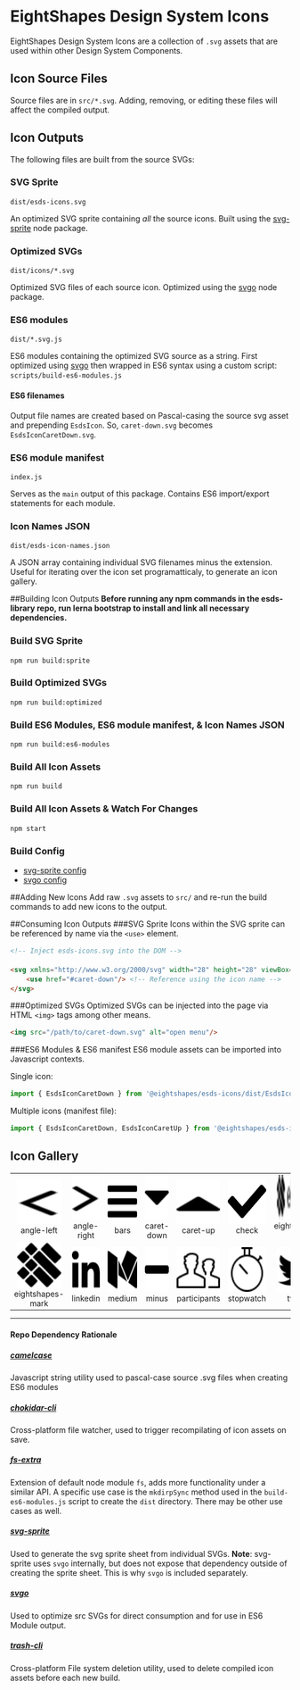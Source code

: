 # EightShapes Design System Icons
EightShapes Design System Icons are a collection of `.svg` assets that are used within other Design System Components.

## Icon Source Files
Source files are in `src/*.svg`. Adding, removing, or editing these files will affect the compiled output.

## Icon Outputs
The following files are built from the source SVGs:

### SVG Sprite
```
dist/esds-icons.svg
```
An optimized SVG sprite containing _all_ the source icons. Built using the [svg-sprite](https://github.com/jkphl/svg-sprite) node package.

### Optimized SVGs
```
dist/icons/*.svg
```
Optimized SVG files of each source icon. Optimized using the [svgo](https://github.com/svg/svgo) node package.

### ES6 modules
```
dist/*.svg.js
```
ES6 modules containing the optimized SVG source as a string. First optimized using [svgo](https://github.com/svg/svgo) then wrapped in ES6 syntax using a custom script: `scripts/build-es6-modules.js`

#### ES6 filenames
Output file names are created based on Pascal-casing the source svg asset and prepending `EsdsIcon`. So, `caret-down.svg` becomes `EsdsIconCaretDown.svg`.

### ES6 module manifest
```
index.js
```
Serves as the `main` output of this package. Contains ES6 import/export statements for each module.

### Icon Names JSON
```
dist/esds-icon-names.json
```
A JSON array containing individual SVG filenames minus the extension. Useful for iterating over the icon set programatticaly, to generate an icon gallery.

##Building Icon Outputs
**Before running any npm commands in the esds-library repo, run lerna bootstrap to install and link all necessary dependencies.**

### Build SVG Sprite
```
npm run build:sprite
```

### Build Optimized SVGs
```
npm run build:optimized
```

### Build ES6 Modules, ES6 module manifest, & Icon Names JSON
```
npm run build:es6-modules
```
### Build All Icon Assets
```
npm run build
```
### Build All Icon Assets & Watch For Changes
```
npm start
```

### Build Config
* [svg-sprite config](./svg-sprite.config.json)
* [svgo config](./svgo.config.json)


##Adding New Icons
Add raw `.svg` assets to `src/` and re-run the build commands to add new icons to the output.

##Consuming Icon Outputs
###SVG Sprite
Icons within the SVG sprite can be referenced by name via the `<use>` element.

```html
<!-- Inject esds-icons.svg into the DOM -->

<svg xmlns="http://www.w3.org/2000/svg" width="28" height="28" viewBox="0 0 28 28">
	<use href="#caret-down"/> <!-- Reference using the icon name -->
</svg>
```

###Optimized SVGs
Optimized SVGs can be injected into the page via HTML `<img>` tags among other means.

```html
<img src="/path/to/caret-down.svg" alt="open menu"/>
```

###ES6 Modules & ES6 manifest
ES6 module assets can be imported into Javascript contexts.

Single icon:

```js
import { EsdsIconCaretDown } from '@eightshapes/esds-icons/dist/EsdsIconCaretDown.svg.js';
```
Multiple icons (manifest file):

```js
import { EsdsIconCaretDown, EsdsIconCaretUp } from '@eightshapes/esds-icons';
```



## Icon Gallery
<!-- MARKDOWNGALLERY: DO NOT EDIT THIS SECTION, AUTOGENERATED -->
||||||||
|:---:|:---:|:---:|:---:|:---:|:---:|:---:|
|<img height="80" width="80" src="src/angle-left.svg" alt="angle-left"/><br>angle-left|<img height="80" width="80" src="src/angle-right.svg" alt="angle-right"/><br>angle-right|<img height="80" width="80" src="src/bars.svg" alt="bars"/><br>bars|<img height="80" width="80" src="src/caret-down.svg" alt="caret-down"/><br>caret-down|<img height="80" width="80" src="src/caret-up.svg" alt="caret-up"/><br>caret-up|<img height="80" width="80" src="src/check.svg" alt="check"/><br>check|<img height="80" width="80" src="src/eightshapes-logo.svg" alt="eightshapes-logo"/><br>eightshapes-logo|
|<img height="80" width="80" src="src/eightshapes-mark.svg" alt="eightshapes-mark"/><br>eightshapes-mark|<img height="80" width="80" src="src/linkedin.svg" alt="linkedin"/><br>linkedin|<img height="80" width="80" src="src/medium.svg" alt="medium"/><br>medium|<img height="80" width="80" src="src/minus.svg" alt="minus"/><br>minus|<img height="80" width="80" src="src/participants.svg" alt="participants"/><br>participants|<img height="80" width="80" src="src/stopwatch.svg" alt="stopwatch"/><br>stopwatch|<img height="80" width="80" src="src/twitter.svg" alt="twitter"/><br>twitter|

<!-- ENDMARKDOWNGALLERY -->

---
#### Repo Dependency Rationale
##### [camelcase](https://github.com/sindresorhus/camelcase#readme)
Javascript string utility used to pascal-case source .svg files when
creating ES6 modules

##### [chokidar-cli](https://github.com/kimmobrunfeldt/chokidar-cli)
Cross-platform file watcher, used to trigger recompilating of icon assets on save.

##### [fs-extra](https://github.com/jprichardson/node-fs-extra)
Extension of default node module `fs`, adds more functionality under a similar API. A specific use case is the `mkdirpSync` method used in the `build-es6-modules.js` script to create the `dist` directory. There may be other use cases as well.

##### [svg-sprite](https://github.com/jkphl/svg-sprite)
Used to generate the svg sprite sheet from individual SVGs. **Note**: svg-sprite uses `svgo` internally, but does not expose that dependency outside of creating the sprite sheet. This is why `svgo` is included separately.

##### [svgo](https://github.com/svg/svgo)
Used to optimize src SVGs for direct consumption and for use in ES6 Module output.

##### [trash-cli](https://github.com/sindresorhus/trash-cli#readme)
Cross-platform File system deletion utility, used to delete compiled icon assets before each new build.
